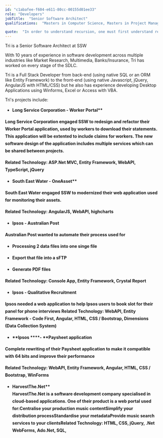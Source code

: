 ```yaml
---
id: "c1abafee-f604-e611-80cc-00155d01ee33"
role: "Developers"
jobTitle:  "Senior Software Architect"
qualifications:  "Masters in Computer Science, Masters in Project Management"

quote:  "In order to understand recursion, one must first understand recursion."
---
```


Tri is a Senior Software Architect at SSW

With 10 years of experience in software development across multiple industries like Market Research, Multimedia, Banks/Insurance, Tri has worked on every stage of the SDLC.  

Tri is a Full Stack Developer from back-end (using native SQL or an ORM like Entity Framework) to the front-end (using native Javascript, jQuery, AngularJS with HTML/CSS) but he also has experience developing Desktop Applications using Winforms, Excel or Access with VBA.

Tri's projects include:  

*   <strong style="line-height:24px;">Long Service Corporation - Worker Portal**  

Long Service Corporation engaged SSW to redesign and refactor their Worker Portal application, used by workers to download their statements. This application will be extented to include claims for workers. The new software design of the application includes multiple services which can be shared between projects.  

Related Technology: ASP.Net MVC, Entity Framework, WebAPI, TypeScript, jQuery

*   <strong style="line-height:24px;">South East Water - OneAsset**  

South East Water engaged SSW to modernized their web application used for monitoring their assets.  

Related Technology: AngularJS, WebAPI, highcharts  

*   **Ipsos - Australian Post**  

Australian Post wanted to automate their process used for

- Processing 2 data files into one singe file

- Export that file into a sFTP

- Generate PDF files

Related Technology: Console App, Entity Framework, Crystal Report

*   **Ipsos - Qualitative Recruitment**  

Ipsos needed a web application to help Ipsos users to book slot for their panel for phone interviews
Related Technology: WebAPI, Entity Framework - Code First, Angular, HTML, CSS / Bootstrap, Dimensions (Data Collection System)  

*   **Ipsos ****- ****Paysheet application**  

Complete rewriting of their Paysheet application to make it compatible with 64 bits and improve their performance

Related Technology: WebAPI, Entity Framework, Angular, HTML, CSS / Bootstrap, WinForms  

*   <strong style="line-height:18px;">HarvestThe.Net**  
HarvestThe.Net is a software development company specialised in cloud-based applications. One of their product is a web portal used for:Centralise your production music contentSimplify your distribution processStandardise your metadataProvide music search services to your clientsRelated Technology: HTML, CSS, jQuery, .Net WebForms, Ado.Net, SQL,

</strong></strong></strong>